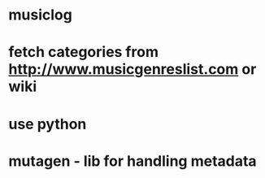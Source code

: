 # musiclog

# fetch categories from http://www.musicgenreslist.com or wiki

# use python

# mutagen - lib for handling metadata
